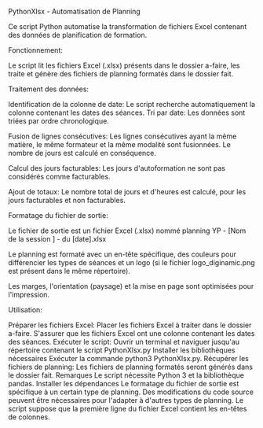 PythonXlsx - Automatisation de Planning

Ce script Python automatise la transformation de fichiers Excel contenant des données de planification de formation.

Fonctionnement:

Le script lit les fichiers Excel (.xlsx) présents dans le dossier a-faire, les traite et génère des fichiers de planning formatés dans le dossier fait. 

Traitement des données:

Identification de la colonne de date: Le script recherche automatiquement la colonne contenant les dates des séances.
Tri par date: Les données sont triées par ordre chronologique.

Fusion de lignes consécutives: Les lignes consécutives ayant la même matière, le même formateur et la même modalité sont fusionnées. Le nombre de jours est calculé en conséquence.

Calcul des jours facturables: Les jours d'autoformation ne sont pas considérés comme facturables.

Ajout de totaux: Le nombre total de jours et d'heures  est calculé, pour les jours facturables et non facturables.

Formatage du fichier de sortie:

Le fichier de sortie est un fichier Excel (.xlsx) nommé planning YP - [Nom de la session ] - du [date].xlsx

Le planning est formaté avec un en-tête spécifique, des couleurs pour différencier les types de séances et un logo (si le fichier logo_diginamic.png est présent dans le même répertoire).

Les marges, l'orientation (paysage) et la mise en page sont optimisées pour l'impression.

Utilisation:

Préparer les fichiers Excel:
Placer les fichiers Excel à traiter dans le dossier a-faire.
S'assurer que les fichiers Excel ont une colonne contenant les dates des séances.
Exécuter le script:
Ouvrir un terminal et naviguer jusqu'au répertoire contenant le script PythonXlsx.py
Installer les bibliothèques nécessaires 
Exécuter la commande python3 PythonXlsx.py.
Récupérer les fichiers de planning:
Les fichiers de planning formatés seront générés dans le dossier fait.
Remarques
Le script nécessite Python 3 et la bibliothèque pandas. Installer les dépendances 
Le formatage du fichier de sortie est spécifique à un certain type de planning. Des modifications du code source peuvent être nécessaires pour l'adapter à d'autres types de planning.
Le script suppose que la première ligne du fichier Excel contient les en-têtes de colonnes.